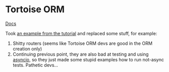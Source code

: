 # Tortoise ORM

[Docs](https://tortoise-orm.readthedocs.io/)

Took [an example from the tutorial](https://tortoise-orm.readthedocs.io/en/latest/examples/fastapi.html) and replaced some stuff, for example:

1. Shitty routers (seems like Tortoise ORM devs are good in the ORM creation only)
2. Continuing previous point, they are also bad at testing and using [asyncio](https://docs.python.org/3/library/asyncio.html), so they just made some stupid examples how to run not-async tests. Pathetic devs...

